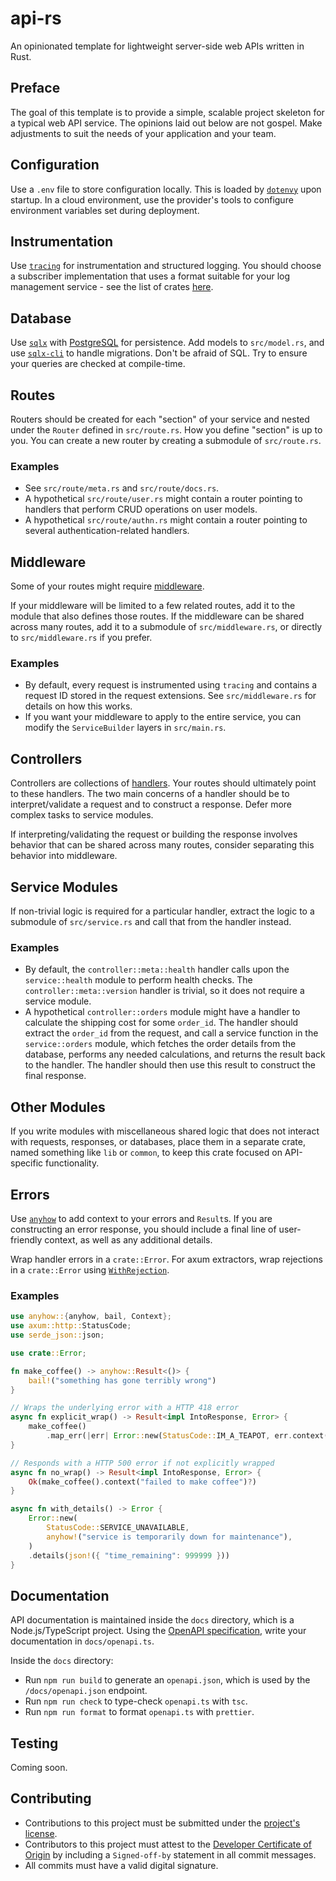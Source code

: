 # api-rs

An opinionated template for lightweight server-side web APIs written in Rust.

## Preface

The goal of this template is to provide a simple, scalable project skeleton for
a typical web API service. The opinions laid out below are not gospel. Make
adjustments to suit the needs of your application and your team.

## Configuration

Use a `.env` file to store configuration locally. This is loaded by
[`dotenvy`](https://crates.io/crates/dotenvy) upon startup. In a cloud
environment, use the provider's tools to configure environment variables set
during deployment.

## Instrumentation

Use [`tracing`](https://crates.io/crates/tracing) for instrumentation and
structured logging. You should choose a subscriber implementation that uses a
format suitable for your log management service - see the list of crates
[here](https://docs.rs/tracing/latest/tracing/#related-crates).

## Database

Use [`sqlx`](https://crates.io/crates/sqlx) with
[PostgreSQL](https://www.postgresql.org/) for persistence. Add models to
`src/model.rs`, and use [`sqlx-cli`](https://crates.io/crates/sqlx-cli) to
handle migrations. Don't be afraid of SQL. Try to ensure your queries are
checked at compile-time.

## Routes

Routers should be created for each "section" of your service and nested under
the `Router` defined in `src/route.rs`. How you define "section" is up to you.
You can create a new router by creating a submodule of `src/route.rs`.

### Examples
- See `src/route/meta.rs` and `src/route/docs.rs`.
- A hypothetical `src/route/user.rs` might contain a router pointing to
  handlers that perform CRUD operations on user models.
- A hypothetical `src/route/authn.rs` might contain a router pointing to
  several authentication-related handlers.

## Middleware

Some of your routes might require
[middleware](https://docs.rs/axum/latest/axum/middleware/index.html#writing-middleware).

If your middleware will be limited to a few related routes, add it to the
module that also defines those routes. If the middleware can be shared across
many routes, add it to a submodule of `src/middleware.rs`, or directly to
`src/middleware.rs` if you prefer.

### Examples
- By default, every request is instrumented using `tracing` and contains a
  request ID stored in the request extensions. See `src/middleware.rs` for
  details on how this works.
- If you want your middleware to apply to the entire service, you can modify
  the `ServiceBuilder` layers in `src/main.rs`.

## Controllers

Controllers are collections of
[handlers](https://docs.rs/axum/latest/axum/handler/index.html). Your routes
should ultimately point to these handlers. The two main concerns of a handler
should be to interpret/validate a request and to construct a response. Defer
more complex tasks to service modules.

If interpreting/validating the request or building the response involves
behavior that can be shared across many routes, consider separating this
behavior into middleware.

## Service Modules

If non-trivial logic is required for a particular handler, extract the logic to
a submodule of `src/service.rs` and call that from the handler instead.

### Examples
- By default, the `controller::meta::health` handler calls upon the
  `service::health` module to perform health checks. The
  `controller::meta::version` handler is trivial, so it does not require a
  service module.
- A hypothetical `controller::orders` module might have a handler to calculate
  the shipping cost for some `order_id`. The handler should extract the
  `order_id` from the request, and call a service function in the
  `service::orders` module, which fetches the order details from the database,
  performs any needed calculations, and returns the result back to the handler.
  The handler should then use this result to construct the final response.

## Other Modules

If you write modules with miscellaneous shared logic that does not interact
with requests, responses, or databases, place them in a separate crate, named
something like `lib` or `common`, to keep this crate focused on API-specific
functionality.

## Errors

Use [`anyhow`](https://crates.io/crates/anyhow) to add context to your errors
and `Result`s. If you are constructing an error response, you should include a
final line of user-friendly context, as well as any additional details.

Wrap handler errors in a `crate::Error`. For axum extractors, wrap rejections
in a `crate::Error` using
[`WithRejection`](https://docs.rs/axum-extra/latest/axum_extra/extract/struct.WithRejection.html).

### Examples
```rust
use anyhow::{anyhow, bail, Context};
use axum::http::StatusCode;
use serde_json::json;

use crate::Error;

fn make_coffee() -> anyhow::Result<()> {
    bail!("something has gone terribly wrong")
}

// Wraps the underlying error with a HTTP 418 error
async fn explicit_wrap() -> Result<impl IntoResponse, Error> {
    make_coffee()
        .map_err(|err| Error::new(StatusCode::IM_A_TEAPOT, err.context("I must be a teapot")))
}

// Responds with a HTTP 500 error if not explicitly wrapped
async fn no_wrap() -> Result<impl IntoResponse, Error> {
    Ok(make_coffee().context("failed to make coffee")?)
}

async fn with_details() -> Error {
    Error::new(
        StatusCode::SERVICE_UNAVAILABLE,
        anyhow!("service is temporarily down for maintenance"),
    )
    .details(json!({ "time_remaining": 999999 }))
}
```

## Documentation

API documentation is maintained inside the `docs` directory, which is a
Node.js/TypeScript project. Using the [OpenAPI
specification](https://spec.openapis.org/oas/latest.html), write your
documentation in `docs/openapi.ts`.

Inside the `docs` directory:
- Run `npm run build` to generate an `openapi.json`, which is used by the
  `/docs/openapi.json` endpoint.
- Run `npm run check` to type-check `openapi.ts` with `tsc`.
- Run `npm run format` to format `openapi.ts` with `prettier`.

## Testing

Coming soon.

## Contributing

- Contributions to this project must be submitted under the [project's license](./LICENSE).
- Contributors to this project must attest to the [Developer Certificate of Origin](https://developercertificate.org/) by including a `Signed-off-by` statement in all commit messages.
- All commits must have a valid digital signature.
